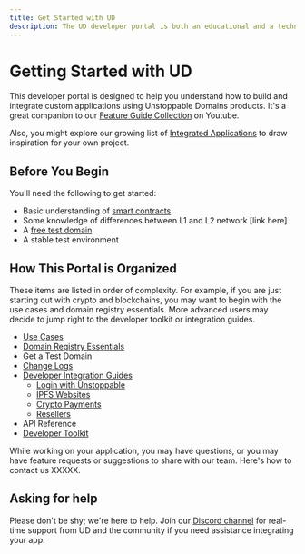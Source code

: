 ```yaml
---
title: Get Started with UD
description: The UD developer portal is both an educational and a technical resource. We hope it will be equally useful for both technical and non-technical readers.
---
```


# Getting Started with UD

This developer portal is designed to help you understand how to build and integrate custom applications using Unstoppable Domains products.
It's a great companion to our [Feature Guide Collection](https://youtube.com/playlist?list=PLkKiQerk3s0AbMvBafwmJdR8pv7qPYeL-) on Youtube.

Also, you might explore our growing list of [Integrated Applications](https://unstoppabledomains.com/apps) to draw inspiration for your own project.

## Before You Begin

You'll need the following to get started:
- Basic understanding of [smart contracts](../developer-toolkit/smart-contracts/cns-smart-contracts.md)
- Some knowledge of differences between L1 and L2 network [link here]
- A [free test domain](./test-domains/etherscan.md)
- A stable test environment

## How This Portal is Organized

These items are listed in order of complexity. For example, if you are just starting out with crypto and blockchains, you may want to begin with the use cases and domain registry essentials. More advanced users may decide to jump right to the developer toolkit or integration guides.

- [Use Cases](../use-cases/index.md)
- [Domain Registry Essentials](./domain-registry-essentials/uns-architecture-overview.md)
- Get a Test Domain
- [Change Logs](./change-logs/resolution-changelog.md)
- [Developer Integration Guides](../guides/index.md)
  - [Login with Unstoppable](../guides/login-with-unstoppable/index.md)
  - [IPFS Websites](../guides/d-websites/ipfs-dweb-overview.md)
  - [Crypto Payments](../guides/crypto-payments/index.md)
  - [Resellers](../guides/reseller/index.md)
- API Reference
- [Developer Toolkit](../developer-toolkit/index.md)


While working on your application, you may have questions, or you may have feature requests or suggestions to share with our team.
Here's how to contact us XXXXX.

## Asking for help

Please don't be shy; we're here to help. Join our [Discord channel](https://discord.gg/b6ZVxSZ9Hn) for real-time support from UD and the community if you need assistance integrating your app.

